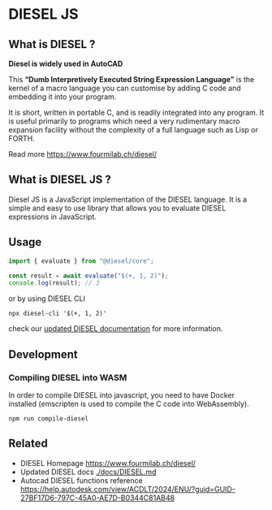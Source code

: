 # DIESEL JS

## What is DIESEL ?

**Diesel is widely used in AutoCAD**

This **“Dumb Interpretively Executed String Expression Language”** is the kernel of a macro language you can customise by adding C code and embedding it into your program.

It is short, written in portable C, and is readily integrated into any program. It is useful primarily to programs which need a very rudimentary macro expansion facility without the complexity of a full language such as Lisp or FORTH.

Read more <https://www.fourmilab.ch/diesel/>

## What is DIESEL JS ?

Diesel JS is a JavaScript implementation of the DIESEL language. It is a simple and easy to use library that allows you to evaluate DIESEL expressions in JavaScript.

## Usage

```javascript
import { evaluate } from "@diesel/core";

const result = await evaluate("$(+, 1, 2)");
console.log(result); // 3
```

or by using DIESEL CLI

`npx diesel-cli '$(+, 1, 2)'`

check our [updated DIESEL documentation](./docs/DIESEL.md) for more information.

## Development

### Compiling DIESEL into WASM

In order to compile DIESEL into javascript, you need to have Docker installed (emscripten is used to compile the C code into WebAssembly).

`npm run compile-diesel`

## Related

- DIESEL Homepage <https://www.fourmilab.ch/diesel/>
- Updated DIESEL docs [./docs/DIESEL.md](./docs/DIESEL.md)
- Autocad DIESEL functions reference <https://help.autodesk.com/view/ACDLT/2024/ENU/?guid=GUID-27BF17D6-797C-45A0-AE7D-B0344C81AB48>
